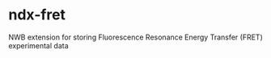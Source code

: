 # ndx-fret
NWB extension for storing Fluorescence Resonance Energy Transfer (FRET) experimental data
